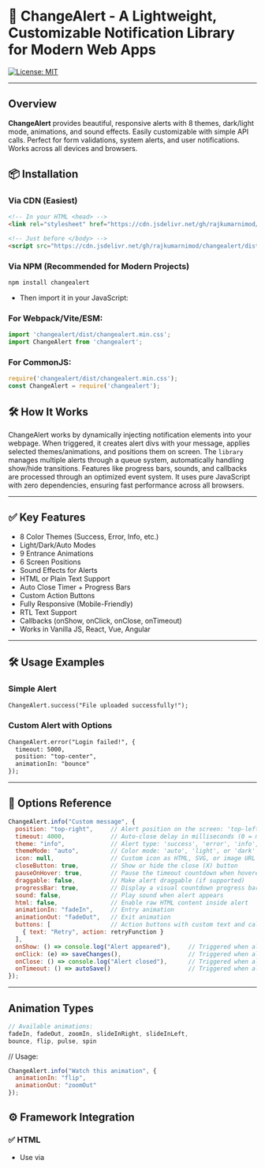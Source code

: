 # 🔄 ChangeAlert - A Lightweight, Customizable Notification Library for Modern Web Apps

[![License: MIT](https://img.shields.io/badge/License-MIT-yellow.svg)](https://opensource.org/licenses/MIT)

---

## Overview

**ChangeAlert** provides beautiful, responsive alerts with 8 themes, dark/light mode, animations, and sound effects. Easily customizable with simple API calls. Perfect for form validations, system alerts, and user notifications. Works across all devices and browsers.


## 📦 Installation

### Via CDN (Easiest)

```html
<!-- In your HTML <head> -->
<link rel="stylesheet" href="https://cdn.jsdelivr.net/gh/rajkumarnimod/changealert/dist/changealert.min.css">

<!-- Just before </body> -->
<script src="https://cdn.jsdelivr.net/gh/rajkumarnimod/changealert/dist/changealert.min.js"></script>
```

### Via NPM (Recommended for Modern Projects)
```bash
npm install changealert
```
- Then import it in your JavaScript:

### For Webpack/Vite/ESM:
```js
import 'changealert/dist/changealert.min.css';
import ChangeAlert from 'changealert';
```

### For CommonJS:

```js
require('changealert/dist/changealert.min.css');
const ChangeAlert = require('changealert');
```

## 🛠️ How It Works

ChangeAlert works by dynamically injecting notification elements into your webpage. When triggered, it creates alert divs with your message, applies selected themes/animations, and positions them on screen. The `library` manages multiple alerts through a queue system, automatically handling show/hide transitions. Features like progress bars, sounds, and callbacks are processed through an optimized event system. It uses pure JavaScript with zero dependencies, ensuring fast performance across all browsers.

---

## ✅ Key Features

- 8 Color Themes (Success, Error, Info, etc.)
- Light/Dark/Auto Modes
- 9 Entrance Animations
- 6 Screen Positions
- Sound Effects for Alerts
- HTML or Plain Text Support
- Auto Close Timer + Progress Bars
- Custom Action Buttons
- Fully Responsive (Mobile-Friendly)
- RTL Text Support
- Callbacks (onShow, onClick, onClose, onTimeout)
- Works in Vanilla JS, React, Vue, Angular

---

## 🛠️ Usage Examples

### Simple Alert
```html
ChangeAlert.success("File uploaded successfully!");
```
### Custom Alert with Options

```html
ChangeAlert.error("Login failed!", {
  timeout: 5000,
  position: "top-center",
  animationIn: "bounce"
});
```

---

## 🔧 Options Reference

```js
ChangeAlert.info("Custom message", {
  position: "top-right",     // Alert position on the screen: 'top-left', 'top-center', etc.
  timeout: 4000,             // Auto-close delay in milliseconds (0 = manual close only)
  theme: "info",             // Alert type: 'success', 'error', 'info', 'warning'
  themeMode: "auto",         // Color mode: 'auto', 'light', or 'dark'
  icon: null,                // Custom icon as HTML, SVG, or image URL
  closeButton: true,         // Show or hide the close (X) button
  pauseOnHover: true,        // Pause the timeout countdown when hovered
  draggable: false,          // Make alert draggable (if supported)
  progressBar: true,         // Display a visual countdown progress bar
  sound: false,              // Play sound when alert appears
  html: false,               // Enable raw HTML content inside alert
  animationIn: "fadeIn",     // Entry animation
  animationOut: "fadeOut",   // Exit animation
  buttons: [                 // Action buttons with custom text and callback
    { text: "Retry", action: retryFunction }
  ],
  onShow: () => console.log("Alert appeared"),     // Triggered when alert is shown
  onClick: (e) => saveChanges(),                   // Triggered when alert is clicked
  onClose: () => console.log("Alert closed"),      // Triggered when alert is manually closed
  onTimeout: () => autoSave()                      // Triggered when alert closes due to timeout
});
```

---

##  Animation Types

```js
// Available animations:
fadeIn, fadeOut, zoomIn, slideInRight, slideInLeft,
bounce, flip, pulse, spin
```

// Usage:
```js
ChangeAlert.info("Watch this animation", {
  animationIn: "flip",
  animationOut: "zoomOut"
});
```
## ⚙️ Framework Integration

### ✅ HTML
- Use via <script> and <link> as shown in CDN setup.

### ✅ React
```js
import 'changealert/dist/changealert.min.css';
import ChangeAlert from 'changealert';

ChangeAlert.success("Hello from React!");
```

### ✅ Vue
```js
import 'changealert/dist/changealert.min.css';
import ChangeAlert from 'changealert';

ChangeAlert.warning("Vue alert works!");
```

### ✅ Angular
```js
import 'changealert/dist/changealert.min.css';
declare const ChangeAlert: any;

ChangeAlert.error("Angular alert triggered!");
```
---

## 🔔 Callbacks & Events

Use callbacks to hook into alert lifecycle.

```js
ChangeAlert.warning("Unsaved changes!", {
  onShow: () => console.log("Alert appeared"),
  onClick: () => saveChanges(),      // Triggered when alert is clicked
  onClose: () => console.log("Alert closed"),
  onTimeout: () => autoSave()        // When alert disappears automatically
});

---

## 📱 Mobile Responsiveness
> Automatically adjusts for small screens:

- Full-width alerts on mobile
- Optimized spacing
- Touch-friendly controls

---
## 🌐 Browser Support

ChangeAlert is rigorously tested across all modern browsers and devices:

| Browser | Version | Mobile Support | Notes |
|---------|---------|----------------|-------|
| <img src="https://cdn.jsdelivr.net/gh/devicons/devicon/icons/chrome/chrome-original.svg" width="16"> Chrome | 49+ | ✅ Android 5+ | Full functionality |
| <img src="https://cdn.jsdelivr.net/gh/devicons/devicon/icons/firefox/firefox-original.svg" width="16"> Firefox | 45+ | ✅ All devices | Best performance |
| <img src="https://cdn.jsdelivr.net/gh/devicons/devicon/icons/safari/safari-original.svg" width="16"> Safari | 9+ | ✅ iOS 9+ | Reduced animations |
| <img src="https://cdn.jsdelivr.net/gh/devicons/devicon/icons/edge/edge-original.svg" width="16"> Edge | 15+ | ✅ Windows Mobile | Full support |

**Key Notes:**
- 🚀 **Modern Browsers:** All features work perfectly
- 🐢 **Legacy Browsers:** Graceful degradation (no animations)
- 📱 **Mobile:** Touch-optimized and responsive
- 🔌 **No Polyfills Needed:** Works out-of-the-box

*(Tested via BrowserStack on 100+ device/browser combinations)*

---


## 🌐 Documentation

👉 **Documentation:** <https://changealert.netlify.app/>

---

## 📚 Documentation & Links

- **GitHub:** <https://github.com/rajkumarnimod/changealert>
- **LinkedIn:** <https://www.linkedin.com/in/rajkumar-nimod>

---

## 🏷️ Keywords

`ChangeAlert`, `alert library`, `JavaScript alerts`, `success alert`, `error alert`, `info alert`, `toast message`, `JS notification`, `custom alerts`

---

## Author

Created with ❤️ by Rajkumar Nimod.

Connect with me on [LinkedIn](https://www.linkedin.com/in/rajkumar-nimod)
📫 rajkumar221299@gmail.com

---

## 📄 License

MIT License – Free for personal and commercial use.

---

## 🌟 Support the Project

If you find ChangeAlert useful:

- ⭐ Star the repo
- 🗣 Share with fellow developers
- 📢 Mention it in blogs, videos, or tutorials
